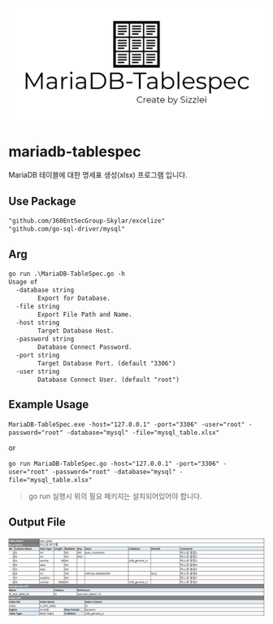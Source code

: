 ![ex_screenshot](./img/MariaDB-Tablespec-logo.png)
# mariadb-tablespec

MariaDB 테이블에 대한 명세표 생성(xlsx) 프로그램 입니다. 


## Use Package 
```
"github.com/360EntSecGroup-Skylar/excelize"
"github.com/go-sql-driver/mysql"
```

## Arg
```
go run .\MariaDB-TableSpec.go -h
Usage of 
  -database string
        Export for Database.
  -file string
        Export File Path and Name.
  -host string
        Target Database Host.
  -password string
        Database Connect Password.
  -port string
        Target Database Port. (default "3306")
  -user string
        Database Connect User. (default "root")
```

## Example Usage
```
MariaDB-TableSpec.exe -host="127.0.0.1" -port="3306" -user="root" -password="root" -database="mysql" -file="mysql_table.xlsx"
```
or
```
go run MariaDB-TableSpec.go -host="127.0.0.1" -port="3306" -user="root" -password="root" -database="mysql" -file="mysql_table.xlsx"
```
> go run 실행시 위의 필요 패키지는 설치되어있어야 합니다. 

## Output File
![ex_output](./img/ex_Output.png)